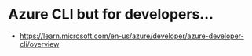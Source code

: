 # Azure CLI but for developers... 

 - https://learn.microsoft.com/en-us/azure/developer/azure-developer-cli/overview


